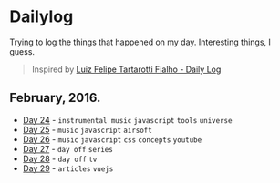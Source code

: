 # Dailylog

Trying to log the things that happened on my day. Interesting things, I guess.

> Inspired by [Luiz Felipe Tartarotti Fialho - Daily Log](https://github.com/LFeh/dailylog)

## February, 2016.

- [Day 24](logs/24-02-2016.md) - `instrumental music` `javascript` `tools` `universe`
- [Day 25](logs/25-02-2016.md) - `music` `javascript` `airsoft`
- [Day 26](logs/26-02-2016.md) - `music` `javascript` `css` `concepts` `youtube`
- [Day 27](logs/27-02-2016.md) - `day off` `series`
- [Day 28](logs/28-02-2016.md) - `day off` `tv`
- [Day 29](logs/29-02-2016.md) - `articles` `vuejs`